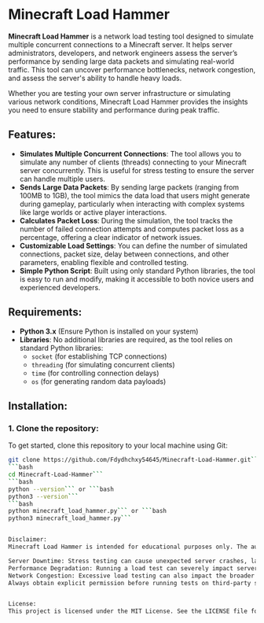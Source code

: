 # Minecraft Load Hammer

**Minecraft Load Hammer** is a network load testing tool designed to simulate multiple concurrent connections to a Minecraft server. It helps server administrators, developers, and network engineers assess the server’s performance by sending large data packets and simulating real-world traffic. This tool can uncover performance bottlenecks, network congestion, and assess the server's ability to handle heavy loads.

Whether you are testing your own server infrastructure or simulating various network conditions, Minecraft Load Hammer provides the insights you need to ensure stability and performance during peak traffic.

## Features:
- **Simulates Multiple Concurrent Connections**: The tool allows you to simulate any number of clients (threads) connecting to your Minecraft server concurrently. This is useful for stress testing to ensure the server can handle multiple users.
- **Sends Large Data Packets**: By sending large packets (ranging from 100MB to 1GB), the tool mimics the data load that users might generate during gameplay, particularly when interacting with complex systems like large worlds or active player interactions.
- **Calculates Packet Loss**: During the simulation, the tool tracks the number of failed connection attempts and computes packet loss as a percentage, offering a clear indicator of network issues.
- **Customizable Load Settings**: You can define the number of simulated connections, packet size, delay between connections, and other parameters, enabling flexible and controlled testing.
- **Simple Python Script**: Built using only standard Python libraries, the tool is easy to run and modify, making it accessible to both novice users and experienced developers.

## Requirements:
- **Python 3.x** (Ensure Python is installed on your system)
- **Libraries**: No additional libraries are required, as the tool relies on standard Python libraries:
  - `socket` (for establishing TCP connections)
  - `threading` (for simulating concurrent clients)
  - `time` (for controlling connection delays)
  - `os` (for generating random data payloads)

## Installation:

### 1. Clone the repository:
To get started, clone this repository to your local machine using Git:

```bash
git clone https://github.com/Fdydhchxy54645/Minecraft-Load-Hammer.git```
```bash
cd Minecraft-Load-Hammer```
```bash
python --version``` or ```bash
python3 --version```
```bash
python minecraft_load_hammer.py``` or ```bash
python3 minecraft_load_hammer.py```


Disclaimer:
Minecraft Load Hammer is intended for educational purposes only. The author does not take responsibility for any damage or disruption caused by using this tool. The use of this tool without permission on servers you do not own or control may violate terms of service agreements and potentially local laws.

Server Downtime: Stress testing can cause unexpected server crashes, lag, or downtime. Use it only on servers you have permission to test.
Performance Degradation: Running a load test can severely impact server performance, especially if testing with many threads or large data sizes.
Network Congestion: Excessive load testing can also impact the broader network infrastructure. Be sure to conduct tests in a controlled environment.
Always obtain explicit permission before running tests on third-party servers.


License:
This project is licensed under the MIT License. See the LICENSE file for more details.
